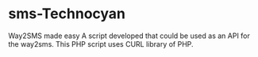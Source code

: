 # sms-Technocyan
Way2SMS made easy
A script developed that could be used as an API for the way2sms.
This PHP script uses CURL library of PHP.
